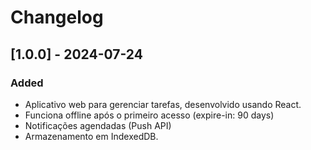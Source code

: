 # Changelog

## [1.0.0] - 2024-07-24
### Added
- Aplicativo web para gerenciar tarefas, desenvolvido usando React.
- Funciona offline após o primeiro acesso (expire-in: 90 days)
- Notificações agendadas (Push API)
- Armazenamento em IndexedDB.